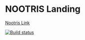 # NOOTRIS Landing

[Nootris Link](https://kosatos.github.io/nootris-landing/)

[![Build status](https://ci.appveyor.com/api/projects/status/nw4ajj1qil089ote?svg=true)](https://ci.appveyor.com/project/Kosatos/nootris-landing)
